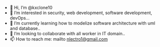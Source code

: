 - 👋 Hi, I’m @kxclone10
- 👀 I’m interested in security, web development, software development, devOps...
- 🌱 I’m currently learning how to modelize software architecture with uml and database..
- 💞️ I’m looking to collaborate with all worker in IT domain..
- 📫 How to reach me: mailto nlectro1@gmail.com

<!---
kxclone10/kxclone10 is a ✨ special ✨ repository because its `README.md` (this file) appears on your GitHub profile.
You can click the Preview link to take a look at your changes.
--->
